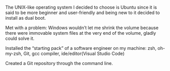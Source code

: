 The UNIX-like operating system I decided to choose is Ubuntu since it is said to be more beginner and user-friendly and being new to it decided to install as dual boot.
 
 Met with a problem: Windows wouldn’t let me shrink the volume because there were immovable system files at the very end of the volume, gladly could solve it.
 
 Installed the “starting pack” of a software engineer on my machine: zsh, oh-my-zsh, Git, gcc compiler, ide/editor(Visual Studio Code)
 
 Created a Git repository through the command line. 
